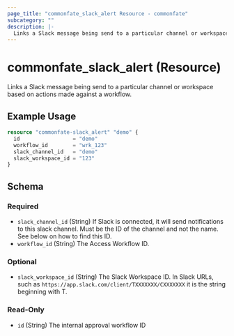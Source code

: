 ```yaml
---
page_title: "commonfate_slack_alert Resource - commonfate"
subcategory: ""
description: |-
  Links a Slack message being send to a particular channel or workspace based on actions made against a workflow.
---
```


# commonfate_slack_alert (Resource)

Links a Slack message being send to a particular channel or workspace based on actions made against a workflow.



## Example Usage

```terraform
resource "commonfate-slack_alert" "demo" {
  id                 = "demo"
  workflow_id        = "wrk_123"
  slack_channel_id   = "demo"
  slack_workspace_id = "123"
}
```


<!-- schema generated by tfplugindocs -->
## Schema

### Required

- `slack_channel_id` (String) If Slack is connected, it will send notifications to this slack channel. Must be the ID of the channel and not the name. See below on how to find this ID.
- `workflow_id` (String) The Access Workflow ID.

### Optional

- `slack_workspace_id` (String) The Slack Workspace ID. In Slack URLs, such as `https://app.slack.com/client/TXXXXXXX/CXXXXXXX` it is the string beginning with T.

### Read-Only

- `id` (String) The internal approval workflow ID

